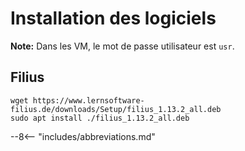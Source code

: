 
# Installation des logiciels

**Note:** Dans les VM, le mot de passe utilisateur est `usr`.

## Filius

``` shell
wget https://www.lernsoftware-filius.de/downloads/Setup/filius_1.13.2_all.deb
sudo apt install ./filius_1.13.2_all.deb
```

<!-- ## Chromium

À venir....
 -->


--8<-- "includes/abbreviations.md"